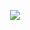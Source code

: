 <p align="center">
  <!-- <img src="https://capsule-render.vercel.app/api?text=Hey Everyone!🕹️&animation=fadeIn&type=waving&color=gradient&height=100"/> -->
  <img src="https://capsule-render.vercel.app/api?type=waving&color=auto&height=300&section=header&text=capsule%20render&fontSize=90" />
</p>
